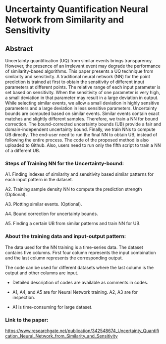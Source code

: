 # Uncertainty Quantification Neural Network from Similarity and Sensitivity

## Abstract

Uncertainty quantification (UQ) from similar events brings transparency. However, the presence of an irrelevant event may degrade the performance of similarity-based algorithms. This paper presents a UQ technique from similarity and sensitivity. A traditional neural network (NN) for the point prediction is trained at first to obtain the sensitivity of different input parameters at different points. The relative range of each input parameter is set based on sensitivity. When the sensitivity of one parameter is very high, a small deviation in that parameter may result in a large deviation in output. While selecting similar events, we allow a small deviation in highly sensitive parameters and a large deviation in less sensitive parameters. Uncertainty bounds are computed based on similar events. Similar events contain exact matches and slightly different samples. Therefore, we train a NN for bound correction. The bound-corrected uncertainty bounds (UB) provide a fair and domain-independent uncertainty bound. Finally, we train NNs to compute UB directly. The end-user need to run the final NN to obtain UB, instead of following the entire process. The code of the proposed method is also uploaded to Github. Also, users need to run only the fifth script to train a NN of a different UB.



### Steps of Training NN for the Uncertainty-bound:

A1. Finding indexes of similarity and sensitivity based similar patterns for each input pattern in the dataset.

A2. Training sample density NN to compute the prediction strength (Optional).

A3. Plotting similar events. (Optional).

A4. Bound correction for uncertainty bounds.

A5. Finding a certain UB from similar patterns and train NN for UB.


### About the training data and input-output pattern:

The data used for the NN training is a time-series data. The dataset contains five columns. First four column represents the input combination and the last column represents the corresponding output.


The code can be used for different datasets where the last column is the output and other columns are input.

- Detailed description of codes are available as comments in codes.

- A1, A4, and A5 are for Neural Network training. A2, A3 are for inspection.

- A1 is time-consuming for large dataset.


### Link to the paper:
https://www.researchgate.net/publication/342548674_Uncertainty_Quantification_Neural_Network_from_Similarity_and_Sensitivity
